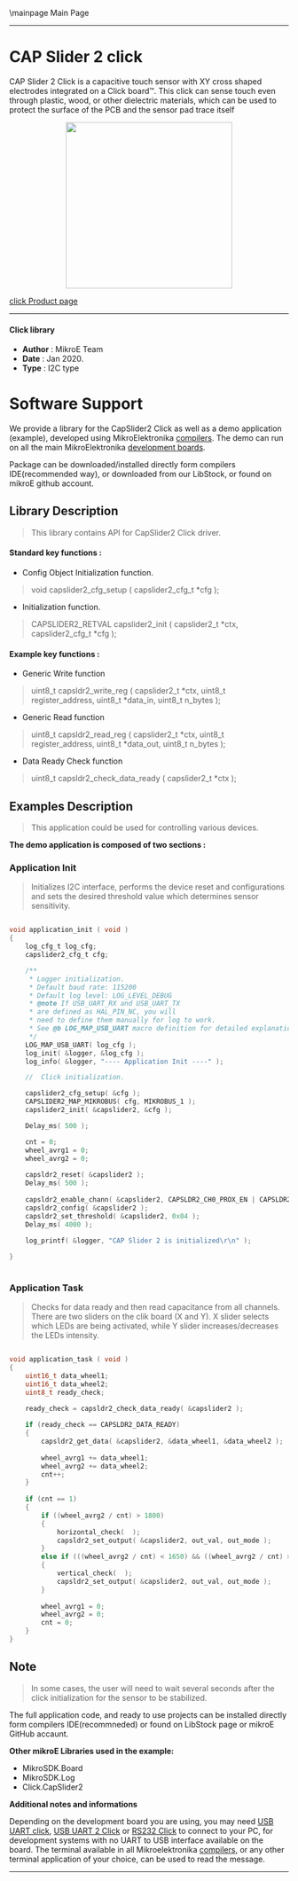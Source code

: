\mainpage Main Page


---
# CAP Slider 2 click

CAP Slider 2 Click is a capacitive touch sensor with XY cross shaped electrodes integrated on a Click board™. This click can sense touch even through plastic, wood, or other dielectric materials, which can be used to protect the surface of the PCB and the sensor pad trace itself

<p align="center">
  <img src="https://download.mikroe.com/images/click_for_ide/capslider2_click.png" height=300px>
</p>

[click Product page](https://www.mikroe.com/cap-slider-2-click)

---


#### Click library 

- **Author**        : MikroE Team
- **Date**          : Jan 2020.
- **Type**          : I2C type


# Software Support

We provide a library for the CapSlider2 Click 
as well as a demo application (example), developed using MikroElektronika 
[compilers](https://shop.mikroe.com/compilers). 
The demo can run on all the main MikroElektronika [development boards](https://shop.mikroe.com/development-boards).

Package can be downloaded/installed directly form compilers IDE(recommended way), or downloaded from our LibStock, or found on mikroE github account. 

## Library Description

> This library contains API for CapSlider2 Click driver.

#### Standard key functions :

- Config Object Initialization function.
> void capslider2_cfg_setup ( capslider2_cfg_t *cfg ); 
 
- Initialization function.
> CAPSLIDER2_RETVAL capslider2_init ( capslider2_t *ctx, capslider2_cfg_t *cfg );


#### Example key functions :

- Generic Write function
> uint8_t capsldr2_write_reg ( capslider2_t *ctx, uint8_t register_address, uint8_t *data_in, uint8_t n_bytes );
 
- Generic Read function
> uint8_t capsldr2_read_reg ( capslider2_t *ctx, uint8_t register_address, uint8_t *data_out, uint8_t n_bytes );

- Data Ready Check function
> uint8_t capsldr2_check_data_ready ( capslider2_t *ctx );

## Examples Description

> This application could be used for controlling various devices.

**The demo application is composed of two sections :**

### Application Init 

> Initializes I2C interface, performs the device reset and configurations
> and sets the desired threshold value which determines sensor sensitivity.

```c

void application_init ( void )
{
    log_cfg_t log_cfg;
    capslider2_cfg_t cfg;

    /** 
     * Logger initialization.
     * Default baud rate: 115200
     * Default log level: LOG_LEVEL_DEBUG
     * @note If USB_UART_RX and USB_UART_TX 
     * are defined as HAL_PIN_NC, you will 
     * need to define them manually for log to work. 
     * See @b LOG_MAP_USB_UART macro definition for detailed explanation.
     */
    LOG_MAP_USB_UART( log_cfg );
    log_init( &logger, &log_cfg );
    log_info( &logger, "---- Application Init ----" );

    //  Click initialization.

    capslider2_cfg_setup( &cfg );
    CAPSLIDER2_MAP_MIKROBUS( cfg, MIKROBUS_1 );
    capslider2_init( &capslider2, &cfg );

    Delay_ms( 500 );

    cnt = 0;
    wheel_avrg1 = 0;
    wheel_avrg2 = 0;
    
    capsldr2_reset( &capslider2 );
    Delay_ms( 500 );
    
    capsldr2_enable_chann( &capslider2, CAPSLDR2_CH0_PROX_EN | CAPSLDR2_CH1_EN | CAPSLDR2_CH2_EN | CAPSLDR2_CH3_EN | CAPSLDR2_CH4_EN | CAPSLDR2_CH5_EN | CAPSLDR2_CH6_EN | CAPSLDR2_CH7_EN | CAPSLDR2_CH8_EN | CAPSLDR2_CH9_EN );
    capsldr2_config( &capslider2 );
    capsldr2_set_threshold( &capslider2, 0x04 );
    Delay_ms( 4000 );
    
    log_printf( &logger, "CAP Slider 2 is initialized\r\n" );

}
  
```

### Application Task

> Checks for data ready and then read capacitance from all channels.
> There are two sliders on the clik board (X and Y).
> X slider selects which LEDs are being activated, 
> while Y slider increases/decreases the LEDs intensity.

```c

void application_task ( void )
{
    uint16_t data_wheel1;
    uint16_t data_wheel2;
    uint8_t ready_check;

    ready_check = capsldr2_check_data_ready( &capslider2 );
    
    if (ready_check == CAPSLDR2_DATA_READY)
    {
        capsldr2_get_data( &capslider2, &data_wheel1, &data_wheel2 );
        
        wheel_avrg1 += data_wheel1;
        wheel_avrg2 += data_wheel2;
        cnt++;
    }
    
    if (cnt == 1)
    {
        if ((wheel_avrg2 / cnt) > 1800)
        {
            horizontal_check(  );
            capsldr2_set_output( &capslider2, out_val, out_mode );
        }
        else if (((wheel_avrg2 / cnt) < 1650) && ((wheel_avrg2 / cnt) > 1000))
        {
            vertical_check(  );
            capsldr2_set_output( &capslider2, out_val, out_mode );
        }
        
        wheel_avrg1 = 0;
        wheel_avrg2 = 0;
        cnt = 0;
    }
}  

```

## Note

> In some cases, the user will need to wait several seconds after the click initialization for the sensor to be stabilized.

The full application code, and ready to use projects can be  installed directly form compilers IDE(recommneded) or found on LibStock page or mikroE GitHub accaunt.

**Other mikroE Libraries used in the example:** 

- MikroSDK.Board
- MikroSDK.Log
- Click.CapSlider2

**Additional notes and informations**

Depending on the development board you are using, you may need 
[USB UART click](https://shop.mikroe.com/usb-uart-click), 
[USB UART 2 Click](https://shop.mikroe.com/usb-uart-2-click) or 
[RS232 Click](https://shop.mikroe.com/rs232-click) to connect to your PC, for 
development systems with no UART to USB interface available on the board. The 
terminal available in all Mikroelektronika 
[compilers](https://shop.mikroe.com/compilers), or any other terminal application 
of your choice, can be used to read the message.



---
